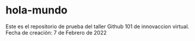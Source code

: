 # hola-mundo
Este es el repositorio de prueba del taller Github 101 de innovaccion virtual.
Fecha de creación: 7 de Febrero de 2022

